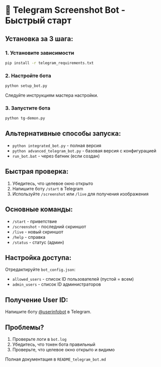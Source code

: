 # 🤖 Telegram Screenshot Bot - Быстрый старт

## Установка за 3 шага:

### 1. Установите зависимости
```bash
pip install -r telegram_requirements.txt
```

### 2. Настройте бота
```bash
python setup_bot.py
```
Следуйте инструкциям мастера настройки.

### 3. Запустите бота
```bash
python tg-demon.py
```

## Альтернативные способы запуска:

- `python integrated_bot.py` - полная версия
- `python advanced_telegram_bot.py` - базовая версия с конфигурацией
- `run_bot.bat` - через батник (если создан)

## Быстрая проверка:

1. Убедитесь, что целевое окно открыто
2. Напишите боту `/start` в Telegram
3. Используйте `/screenshot` или `/live` для получения изображения

## Основные команды:

- `/start` - приветствие
- `/screenshot` - последний скриншот  
- `/live` - новый скриншот
- `/help` - справка
- `/status` - статус (админ)

## Настройка доступа:

Отредактируйте `bot_config.json`:
- `allowed_users` - список ID пользователей (пустой = всем)
- `admin_users` - список ID администраторов

## Получение User ID:

Напишите боту [@userinfobot](https://t.me/userinfobot) в Telegram.

## Проблемы?

1. Проверьте логи в `bot.log`
2. Убедитесь, что токен бота правильный
3. Проверьте, что целевое окно открыто и видимо

Полная документация в `README_telegram_bot.md`